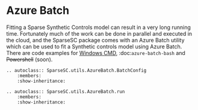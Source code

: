 # Azure Batch

Fitting a Sparse Synthetic Controls model can result in a very long running
time. Fortunately much of the work can be done in parallel and executed in
the cloud, and the SparseSC package comes with an Azure Batch utility which
can be used to fit a Synthetic controls model using Azure Batch.  There are
code examples for [Windows CMD](azure-batch-cmd.html),
:doc:`azure-batch-bash` and ~~Powershell~~ (soon).


```eval_rst
.. autoclass:: SparseSC.utils.AzureBatch.BatchConfig
    :members:
    :show-inheritance:

```

```eval_rst
.. autoclass:: SparseSC.utils.AzureBatch.run
    :members:
    :show-inheritance:

```

